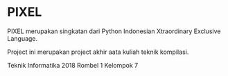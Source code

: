 # PIXEL

PIXEL merupakan singkatan dari Python Indonesian Xtraordinary Exclusive Language.

Project ini merupakan project akhir aata kuliah teknik kompilasi.

Teknik Informatika 2018 Rombel 1 Kelompok 7

